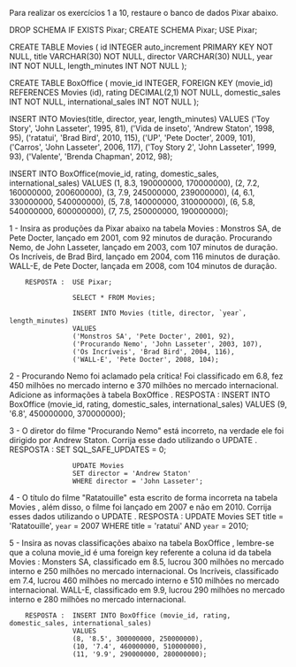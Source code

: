 Para realizar os exercícios 1 a 10, restaure o banco de dados Pixar abaixo.

DROP SCHEMA IF EXISTS Pixar;
CREATE SCHEMA Pixar;
USE Pixar;

CREATE TABLE Movies (
  id INTEGER auto_increment PRIMARY KEY NOT NULL,
  title VARCHAR(30) NOT NULL,
  director VARCHAR(30) NULL,
  year INT NOT NULL,
  length_minutes INT NOT NULL
);

CREATE TABLE BoxOffice (
  movie_id INTEGER,
  FOREIGN KEY (movie_id) REFERENCES Movies (id),
  rating DECIMAL(2,1) NOT NULL,
  domestic_sales INT NOT NULL,
  international_sales INT NOT NULL
);

INSERT INTO Movies(title, director, year, length_minutes)
  VALUES ('Toy Story', 'John Lasseter', 1995, 81),
         ('Vida de inseto', 'Andrew Staton', 1998, 95),
         ('ratatui', 'Brad Bird', 2010, 115),
         ('UP', 'Pete Docter', 2009, 101),
         ('Carros', 'John Lasseter', 2006, 117),
         ('Toy Story 2', 'John Lasseter', 1999, 93),
         ('Valente', 'Brenda Chapman', 2012, 98);


INSERT INTO BoxOffice(movie_id, rating, domestic_sales, international_sales)
  VALUES (1, 8.3, 190000000, 170000000),
         (2, 7.2, 160000000, 200600000),
         (3, 7.9, 245000000, 239000000),
         (4, 6.1, 330000000, 540000000),
         (5, 7.8, 140000000, 310000000),
         (6, 5.8, 540000000, 600000000),
         (7, 7.5, 250000000, 190000000);
         

1 - Insira as produções da Pixar abaixo na tabela Movies :
		Monstros SA, de Pete Docter, lançado em 2001, com 92 minutos de duração.
		Procurando Nemo, de John Lasseter, lançado em 2003, com 107 minutos de duração.
		Os Incríveis, de Brad Bird, lançado em 2004, com 116 minutos de duração.
		WALL-E, de Pete Docter, lançada em 2008, com 104 minutos de duração.
				
		RESPOSTA :	USE Pixar;

					SELECT * FROM Movies;

					INSERT INTO Movies (title, director, `year`, length_minutes)
					VALUES 
					('Monstros SA', 'Pete Docter', 2001, 92),
					('Procurando Nemo', 'John Lasseter', 2003, 107),
					('Os Incríveis', 'Brad Bird', 2004, 116),
					('WALL-E', 'Pete Docter', 2008, 104);
			
			
			
2 - Procurando Nemo foi aclamado pela crítica! Foi classificado em 6.8, fez 450 milhões no mercado interno e 370 milhões no mercado internacional. Adicione as informações à tabela BoxOffice .
		RESPOSTA :	INSERT INTO BoxOffice (movie_id, rating, domestic_sales, international_sales)
					VALUES (9, '6.8', 450000000, 370000000);
					
					
					
3 - O diretor do filme "Procurando Nemo" está incorreto, na verdade ele foi dirigido por Andrew Staton. Corrija esse dado utilizando o UPDATE .
		RESPOSTA :	SET SQL_SAFE_UPDATES = 0;

					UPDATE Movies
					SET director = 'Andrew Staton'
					WHERE director = 'John Lasseter';						
					
					
					
4 - O título do filme "Ratatouille" esta escrito de forma incorreta na tabela Movies , além disso, o filme foi lançado em 2007 e não em 2010. Corrija esses dados utilizando o UPDATE .
		RESPOSTA :	UPDATE Movies
					SET title = 'Ratatouille', `year` = 2007
					WHERE title = 'ratatui' AND `year` = 2010;	
					
					
					
5 - Insira as novas classificações abaixo na tabela BoxOffice , lembre-se que a coluna movie_id é uma foreign key referente a coluna id da tabela Movies :
		Monsters SA, classificado em 8.5, lucrou 300 milhões no mercado interno e 250 milhões no mercado internacional.
		Os Incríveis, classificado em 7.4, lucrou 460 milhões no mercado interno e 510 milhões no mercado internacional.
		WALL-E, classificado em 9.9, lucrou 290 milhões no mercado interno e 280 milhões no mercado internacional.
		
		RESPOSTA :	INSERT INTO BoxOffice (movie_id, rating, domestic_sales, international_sales)
					VALUES 
					(8, '8.5', 300000000, 250000000),
					(10, '7.4', 460000000, 510000000),
					(11, '9.9', 290000000, 280000000);
										
					
					
					
					
					
					
					
					
					
					
